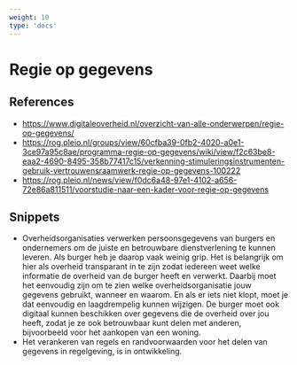 ```yaml
---
weight: 10
type: 'docs'
---
```


# Regie op gegevens

## References
- https://www.digitaleoverheid.nl/overzicht-van-alle-onderwerpen/regie-op-gegevens/
- https://rog.pleio.nl/groups/view/60cfba39-0fb2-4020-a0e1-3ce97a95c8ae/programma-regie-op-gegevens/wiki/view/f2c63be8-eaa2-4690-8495-358b77417c15/verkenning-stimuleringsinstrumenten-gebruik-vertrouwensraamwerk-regie-op-gegevens-100222
- https://rog.pleio.nl/news/view/f0dc6a48-97e1-4102-a656-72e86a811511/voorstudie-naar-een-kader-voor-regie-op-gegevens

## Snippets
- Overheidsorganisaties verwerken persoonsgegevens van burgers en ondernemers om de juiste en betrouwbare dienstverlening te kunnen leveren. Als burger heb je daarop vaak weinig grip. Het is belangrijk om hier als overheid transparant in te zijn zodat iedereen weet welke informatie de overheid van de burger heeft en verwerkt. Daarbij moet het eenvoudig zijn om te zien welke overheidsorganisatie jouw gegevens gebruikt, wanneer en waarom. En als er iets niet klopt, moet je dat eenvoudig en laagdrempelig kunnen wijzigen. De burger moet ook digitaal kunnen beschikken over gegevens die de overheid over jou heeft, zodat je ze ook betrouwbaar kunt delen met anderen, bijvoorbeeld voor het aankopen van een woning.
- Het verankeren van regels en randvoorwaarden voor het delen van gegevens in regelgeving, is in ontwikkeling.

